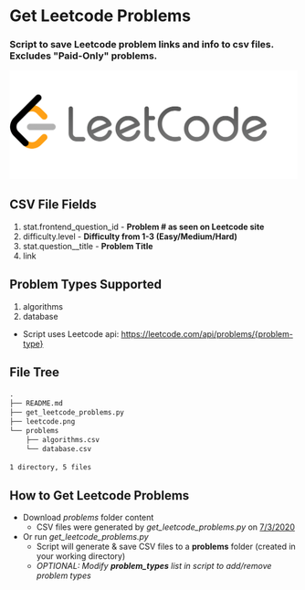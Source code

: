 # Get Leetcode Problems
### Script to save Leetcode problem links and info to csv files. **Excludes "Paid-Only" problems.**
![leetcode.png](leetcode.png)
## CSV File Fields
1. stat.frontend_question_id - **Problem # as seen on Leetcode site**
2. difficulty.level - **Difficulty from 1-3 (Easy/Medium/Hard)**
3. stat.question__title - **Problem Title**
4. link

## Problem Types Supported
1. algorithms
2. database
* Script uses Leetcode api: https://leetcode.com/api/problems/{problem-type}

## File Tree
```
.
├── README.md
├── get_leetcode_problems.py
├── leetcode.png
└── problems
    ├── algorithms.csv
    └── database.csv

1 directory, 5 files
```

## How to Get Leetcode Problems
* Download *problems* folder content 
    * CSV files were generated by *get_leetcode_problems.py* on <ins>7/3/2020</ins>
* Or run *get_leetcode_problems.py*
    * Script will generate & save CSV files to a **problems** folder (created in your working directory)
    * *OPTIONAL: Modify **problem_types** list in script to add/remove problem types*
